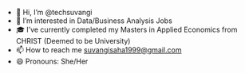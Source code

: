- 👋 Hi, I’m @techsuvangi
- 👀 I’m interested in Data/Business Analysis Jobs
- 🎓 I’ve currently completed my Masters in Applied Economics from CHRIST (Deemed to be University)
- 📫 How to reach me suvangisaha1999@gmail.com
- 😄 Pronouns: She/Her

<!---
techsuvangi/techsuvangi is a ✨ special ✨ repository because its `README.md` (this file) appears on your GitHub profile.
You can click the Preview link to take a look at your changes.
--->
